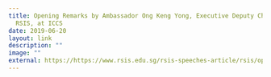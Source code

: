 ```yaml
---
title: Opening Remarks by Ambassador Ong Keng Yong, Executive Deputy Chairman of
  RSIS, at ICCS
date: 2019-06-20
layout: link
description: ""
image: ""
external: https://https://www.rsis.edu.sg/rsis-speeches-article/rsis/opening-remarks-by-ambassador-ong-keng-yong-executive-deputy-chairman-of-rsis-at-the-international-conference-on-cohesive-societies-iccs/#.XQsvgegzbIU
---
```

